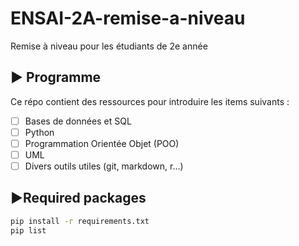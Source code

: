 # ENSAI-2A-remise-a-niveau

Remise à niveau pour les étudiants de 2e année

## :arrow_forward: Programme

Ce répo contient des ressources pour introduire les items suivants :

* [ ] Bases de données et SQL
* [ ] Python
* [ ] Programmation Orientée Objet (POO)
* [ ] UML
* [ ] Divers outils utiles (git, markdown, r...)

## :arrow_forward:Required packages

```bash
pip install -r requirements.txt
pip list
```
